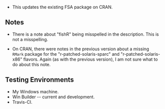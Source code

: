 * This updates the existing FSA package on CRAN.

## Notes
* There is a note about "fishR" being misspelled in the description.  This is not a misspelling.

* On CRAN, there were notes in the previous version about a missing `RMark` package for the "r-patched-solaris-sparc" and "r-patched-solaris-x86" flavors.  Again (as with the previous version), I am not sure what to do about this note.

## Testing Environments
* My Windows machine.
* Win Builder -- current and development.
* Travis-CI.